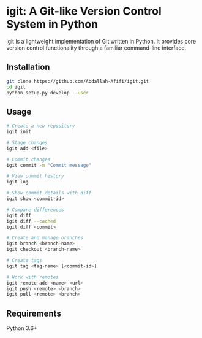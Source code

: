# igit: A Git-like Version Control System in Python

igit is a lightweight implementation of Git written in Python. It provides core version control functionality through a familiar command-line interface.

## Installation

```bash
git clone https://github.com/Abdallah-Afifi/igit.git
cd igit
python setup.py develop --user
```

## Usage
```bash
# Create a new repository
igit init

# Stage changes
igit add <file>

# Commit changes
igit commit -m "Commit message"

# View commit history
igit log

# Show commit details with diff
igit show <commit-id>

# Compare differences
igit diff
igit diff --cached
igit diff <commit>

# Create and manage branches
igit branch <branch-name>
igit checkout <branch-name>

# Create tags
igit tag <tag-name> [<commit-id>]

# Work with remotes
igit remote add <name> <url>
igit push <remote> <branch>
igit pull <remote> <branch>
```
## Requirements
Python 3.6+

